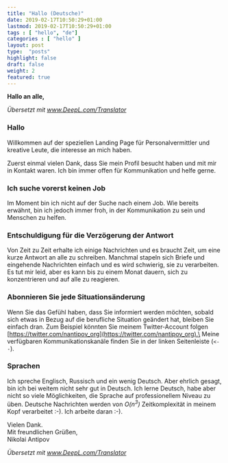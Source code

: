 ```yaml
---
title: "Hallo (Deutsche)"
date: 2019-02-17T10:50:29+01:00
lastmod: 2019-02-17T10:50:29+01:00
tags : [ "hello", "de"]
categories : [ "hello" ]
layout: post
type:  "posts"
highlight: false
draft: false
weight: 2
featured: true
---
```


**Hallo an alle,**

_Übersetzt mit www.DeepL.com/Translator_

### Hallo
Willkommen auf der speziellen Landing Page für Personalvermittler und kreative Leute,
die interesse an mich haben.

Zuerst einmal vielen Dank, dass Sie mein Profil besucht haben und mit mir in Kontakt waren.
Ich bin immer offen für Kommunikation und helfe gerne.

### Ich suche vorerst keinen Job
Im Moment bin ich nicht auf der Suche nach einem Job. Wie bereits erwähnt, bin
ich jedoch immer froh, in der Kommunikation zu sein und Menschen zu helfen.

### Entschuldigung für die Verzögerung der Antwort
Von Zeit zu Zeit erhalte ich einige Nachrichten und es braucht Zeit, um eine kurze Antwort an alle zu schreiben. Manchmal stapeln sich Briefe und eingehende Nachrichten einfach und es wird schwierig, sie zu verarbeiten. Es tut mir leid, aber es kann bis zu einem Monat dauern, sich zu konzentrieren und auf alle zu reagieren.

### Abonnieren Sie jede Situationsänderung
Wenn Sie das Gefühl haben, dass Sie informiert werden möchten, sobald sich etwas in Bezug auf die berufliche Situation geändert hat, bleiben Sie einfach dran.
Zum Beispiel könnten Sie meinem Twitter-Account folgen [https://twitter.com/nantipov_org](https://twitter.com/nantipov_org).\
Meine verfügbaren Kommunikationskanäle finden Sie in der linken Seitenleiste (`<--`).

### Sprachen
Ich spreche Englisch, Russisch und ein wenig Deutsch. Aber ehrlich gesagt, bin ich bei weitem nicht sehr gut in Deutsch. Ich lerne Deutsch, habe aber nicht so viele Möglichkeiten, die Sprache auf professionellem Niveau zu üben. Deutsche Nachrichten werden von _O(n<sup>3</sup>)_ Zeitkomplexität in meinem Kopf verarbeitet :-). Ich arbeite daran :-).


Vielen Dank.\
Mit freundlichen Grüßen,\
Nikolai Antipov


_Übersetzt mit www.DeepL.com/Translator_

